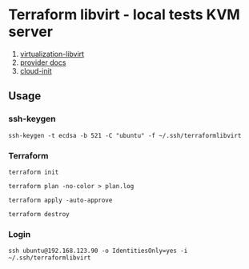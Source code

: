# Terraform libvirt - local tests KVM server

1. [virtualization-libvirt](https://ubuntu.com/server/docs/virtualization-libvirt)
2. [provider docs](https://registry.terraform.io/providers/dmacvicar/libvirt/latest/docs)
3. [cloud-init](https://cloudinit.readthedocs.io/en/latest/reference/examples.html)

## Usage

### ssh-keygen

```console
ssh-keygen -t ecdsa -b 521 -C "ubuntu" -f ~/.ssh/terraformlibvirt
```

### Terraform

```console
terraform init

terraform plan -no-color > plan.log

terraform apply -auto-approve

terraform destroy
```

### Login

```console
ssh ubuntu@192.168.123.90 -o IdentitiesOnly=yes -i ~/.ssh/terraformlibvirt
```
